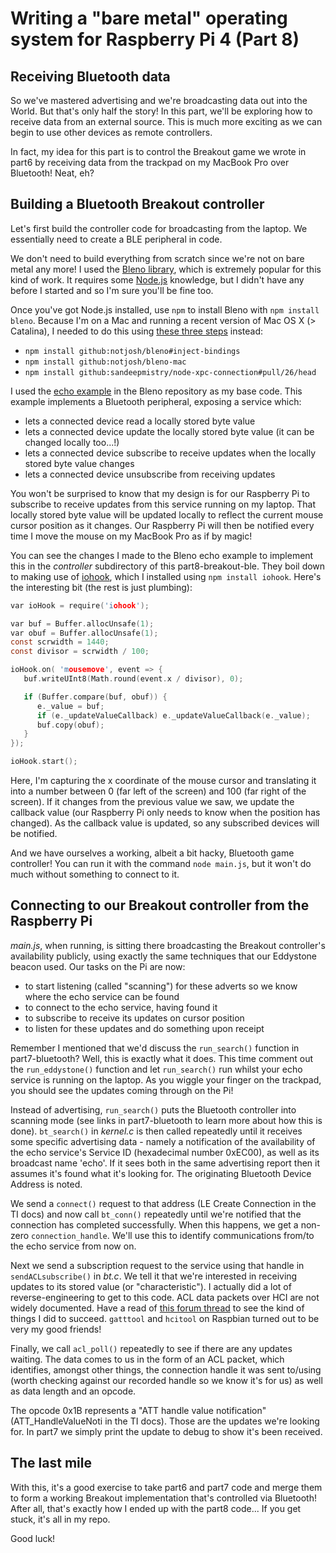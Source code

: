 Writing a "bare metal" operating system for Raspberry Pi 4 (Part 8)
===================================================================

Receiving Bluetooth data
------------------------
So we've mastered advertising and we're broadcasting data out into the World. But that's only half the story! In this part, we'll be exploring how to receive data from an external source. This is much more exciting as we can begin to use other devices as remote controllers.

In fact, my idea for this part is to control the Breakout game we wrote in part6 by receiving data from the trackpad on my MacBook Pro over Bluetooth! Neat, eh?

Building a Bluetooth Breakout controller
----------------------------------------
Let's first build the controller code for broadcasting from the laptop. We essentially need to create a BLE peripheral in code.

We don't need to build everything from scratch since we're not on bare metal any more! I used the [Bleno library](https://github.com/noble/bleno), which is extremely popular for this kind of work. It requires some [Node.js](https://nodejs.org/en/download/) knowledge, but I didn't have any before I started and so I'm sure you'll be fine too.

Once you've got Node.js installed, use `npm` to install Bleno with `npm install bleno`. Because I'm on a Mac and running a recent version of Mac OS X (> Catalina), I needed to do this using [these three steps](https://punchthrough.com/how-to-use-node-js-to-speed-up-ble-app-development/) instead:

 * `npm install github:notjosh/bleno#inject-bindings`
 * `npm install github:notjosh/bleno-mac`
 * `npm install github:sandeepmistry/node-xpc-connection#pull/26/head`

I used the [echo example](https://github.com/noble/bleno/tree/master/examples/echo) in the Bleno repository as my base code. This example implements a Bluetooth peripheral, exposing a service which:

 * lets a connected device read a locally stored byte value
 * lets a connected device update the locally stored byte value (it can be changed locally too...!)
 * lets a connected device subscribe to receive updates when the locally stored byte value changes
 * lets a connected device unsubscribe from receiving updates

You won't be surprised to know that my design is for our Raspberry Pi to subscribe to receive updates from this service running on my laptop. That locally stored byte value will be updated locally to reflect the current mouse cursor position as it changes. Our Raspberry Pi will then be notified every time I move the mouse on my MacBook Pro as if by magic!

You can see the changes I made to the Bleno echo example to implement this in the _controller_ subdirectory of this part8-breakout-ble. They boil down to making use of [iohook](https://github.com/wilix-team/iohook), which I installed using `npm install iohook`. Here's the interesting bit (the rest is just plumbing):

```c
var ioHook = require('iohook');

var buf = Buffer.allocUnsafe(1);
var obuf = Buffer.allocUnsafe(1);
const scrwidth = 1440;
const divisor = scrwidth / 100;

ioHook.on( 'mousemove', event => {
   buf.writeUInt8(Math.round(event.x / divisor), 0);

   if (Buffer.compare(buf, obuf)) {
      e._value = buf;
      if (e._updateValueCallback) e._updateValueCallback(e._value);
      buf.copy(obuf);
   }
});

ioHook.start();
```

Here, I'm capturing the x coordinate of the mouse cursor and translating it into a number between 0 (far left of the screen) and 100 (far right of the screen). If it changes from the previous value we saw, we update the callback value (our Raspberry Pi only needs to know when the position has changed). As the callback value is updated, so any subscribed devices will be notified.

And we have ourselves a working, albeit a bit hacky, Bluetooth game controller! You can run it with the command `node main.js`, but it won't do much without something to connect to it.

Connecting to our Breakout controller from the Raspberry Pi
-----------------------------------------------------------
_main.js_, when running, is sitting there broadcasting the Breakout controller's availability publicly, using exactly the same techniques that our Eddystone beacon used. Our tasks on the Pi are now:

 * to start listening (called "scanning") for these adverts so we know where the echo service can be found
 * to connect to the echo service, having found it
 * to subscribe to receive its updates on cursor position
 * to listen for these updates and do something upon receipt

Remember I mentioned that we'd discuss the `run_search()` function in part7-bluetooth? Well, this is exactly what it does. This time comment out the `run_eddystone()` function and let `run_search()` run whilst your echo service is running on the laptop. As you wiggle your finger on the trackpad, you should see the updates coming through on the Pi!

Instead of advertising, `run_search()` puts the Bluetooth controller into scanning mode (see links in part7-bluetooth to learn more about how this is done). `bt_search()` in _kernel.c_ is then called repeatedly until it receives some specific advertising data - namely a notification of the availability of the echo service's Service ID (hexadecimal number 0xEC00), as well as its broadcast name 'echo'. If it sees both in the same advertising report then it assumes it's found what it's looking for. The originating Bluetooth Device Address is noted.

We send a `connect()` request to that address (LE Create Connection in the TI docs) and now call `bt_conn()` repeatedly until we're notified that the connection has completed successfully. When this happens, we get a non-zero `connection_handle`. We'll use this to identify communications from/to the echo service from now on.

Next we send a subscription request to the service using that handle in `sendACLsubscribe()` in _bt.c_. We tell it that we're interested in receiving updates to its stored value (or "characteristic"). I actually did a lot of reverse-engineering to get to this code. ACL data packets over HCI are not widely documented. Have a read of [this forum thread](https://www.raspberrypi.org/forums/viewtopic.php?t=233140) to see the kind of things I did to succeed. `gatttool` and `hcitool` on Raspbian turned out to be very my good friends!

Finally, we call `acl_poll()` repeatedly to see if there are any updates waiting. The data comes to us in the form of an ACL packet, which identifies, amongst other things, the connection handle it was sent to/using (worth checking against our recorded handle so we know it's for us) as well as data length and an opcode. 

The opcode 0x1B represents a "ATT handle value notification" (ATT_HandleValueNoti in the TI docs). Those are the updates we're looking for. In part7 we simply print the update to debug to show it's been received.

The last mile
-------------
With this, it's a good exercise to take part6 and part7 code and merge them to form a working Breakout implementation that's controlled via Bluetooth! After all, that's exactly how I ended up with the part8 code... If you get stuck, it's all in my repo.

Good luck!
